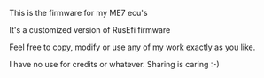 This is the firmware for my ME7 ecu's

It's a customized version of RusEfi firmware


Feel free to copy, modify or use any of my work exactly as you like.

I have no use for credits or whatever.
Sharing is caring :-)